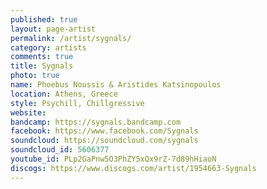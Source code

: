 ```yaml
---
published: true
layout: page-artist
permalink: /artist/sygnals/
category: artists
comments: true
title: Sygnals
photo: true
name: Phoebus Noussis & Aristides Katsinopoulos
location: Athens, Greece
style: Psychill, Chillgressive
website: 
bandcamp: https://sygnals.bandcamp.com
facebook: https://www.facebook.com/Sygnals
soundcloud: https://soundcloud.com/sygnals
soundcloud_id: 5606377
youtube_id: PLp2GaPnw5O3PhZY5xQx9rZ-7d89hHiaoN
discogs: https://www.discogs.com/artist/1954663-Sygnals
---
```

